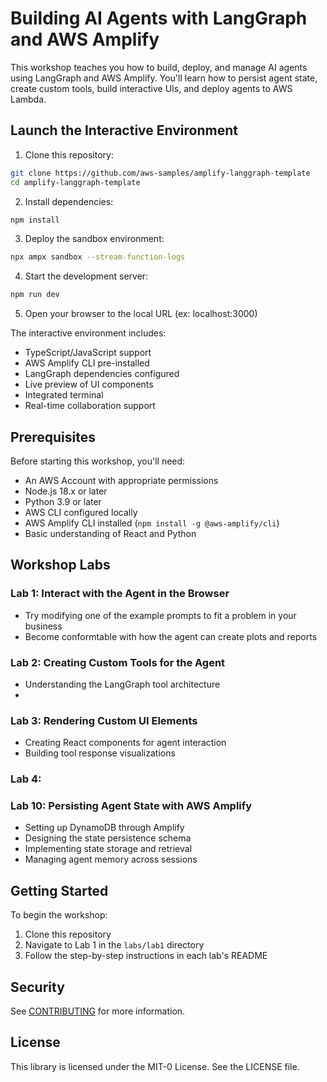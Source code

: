 # Building AI Agents with LangGraph and AWS Amplify

This workshop teaches you how to build, deploy, and manage AI agents using LangGraph and AWS Amplify. You'll learn how to persist agent state, create custom tools, build interactive UIs, and deploy agents to AWS Lambda.

## Launch the Interactive Environment

1. Clone this repository:
```bash
git clone https://github.com/aws-samples/amplify-langgraph-template
cd amplify-langgraph-template
```

2. Install dependencies:
```bash
npm install
```

3. Deploy the sandbox environment:
```bash
npx ampx sandbox --stream-function-logs
```

4. Start the development server:
```bash
npm run dev
```

5. Open your browser to the local URL (ex: localhost:3000)

The interactive environment includes:
- TypeScript/JavaScript support
- AWS Amplify CLI pre-installed
- LangGraph dependencies configured
- Live preview of UI components
- Integrated terminal
- Real-time collaboration support

## Prerequisites

Before starting this workshop, you'll need:

- An AWS Account with appropriate permissions
- Node.js 18.x or later
- Python 3.9 or later
- AWS CLI configured locally
- AWS Amplify CLI installed (`npm install -g @aws-amplify/cli`)
- Basic understanding of React and Python

## Workshop Labs


### Lab 1: Interact with the Agent in the Browser
- Try modifying one of the example prompts to fit a problem in your business
- Become conformtable with how the agent can create plots and reports

### Lab 2: Creating Custom Tools for the Agent
- Understanding the LangGraph tool architecture
- 

### Lab 3: Rendering Custom UI Elements 
- Creating React components for agent interaction
- Building tool response visualizations

### Lab 4: 

### Lab 10: Persisting Agent State with AWS Amplify
- Setting up DynamoDB through Amplify
- Designing the state persistence schema
- Implementing state storage and retrieval
- Managing agent memory across sessions

## Getting Started

To begin the workshop:

1. Clone this repository
2. Navigate to Lab 1 in the `labs/lab1` directory
3. Follow the step-by-step instructions in each lab's README

## Security

See [CONTRIBUTING](CONTRIBUTING.md#security-issue-notifications) for more information.

## License

This library is licensed under the MIT-0 License. See the LICENSE file.

